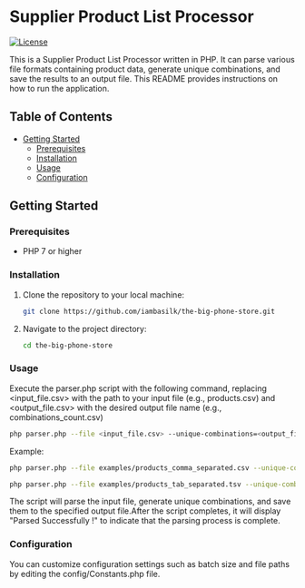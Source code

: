 # Supplier Product List Processor

[![License](https://img.shields.io/badge/License-MIT-blue.svg)](LICENSE)

This is a Supplier Product List Processor written in PHP. It can parse various file formats containing product data, generate unique combinations, and save the results to an output file. This README provides instructions on how to run the application.

## Table of Contents

- [Getting Started](#getting-started)
  - [Prerequisites](#prerequisites)
  - [Installation](#installation)
  - [Usage](#Usage)
  - [Configuration](#Configuration)

## Getting Started

### Prerequisites

- PHP 7 or higher

### Installation

1. Clone the repository to your local machine:

   ```bash
   git clone https://github.com/iambasilk/the-big-phone-store.git
   ```

2. Navigate to the project directory:

   ```bash
   cd the-big-phone-store
   ```

### Usage

Execute the parser.php script with the following command, replacing <input_file.csv> with the path to your input file (e.g., products.csv) and <output_file.csv> with the desired output file name (e.g., combinations_count.csv)

```bash
php parser.php --file <input_file.csv> --unique-combinations=<output_file.csv>

```

Example:

```bash
php parser.php --file examples/products_comma_separated.csv --unique-combinations=combination_count.csv
```

```bash
php parser.php --file examples/products_tab_separated.tsv --unique-combinations=combination_count.csv
```

The script will parse the input file, generate unique combinations, and save them to the specified output file.After the script completes, it will display "Parsed Successfully !" to indicate that the parsing process is complete.

### Configuration

You can customize configuration settings such as batch size and file paths by editing the config/Constants.php file.
